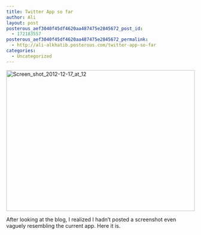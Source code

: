 ```yaml
---
title: Twitter App so far
author: Ali
layout: post
posterous_aef3040f45df4620aa487475e2845672_post_id:
  - 172183557
posterous_aef3040f45df4620aa487475e2845672_permalink:
  - http://ali-alkhatib.posterous.com/twitter-app-so-far
categories:
  - Uncategorized
---
```

<div class='p_embed p_image_embed'>
  <a href="http://ali-alkhatib.com/blog/wp-content/uploads/2012/12/Screen_Shot_2012-12-17_at_12.2.png.scaled.1000.jpg"><img width="100%" alt="Screen_shot_2012-12-17_at_12" height="377" src="http://ali-alkhatib.com/blog/wp-content/uploads/2012/12/Screen_Shot_2012-12-17_at_12.2.png.scaled.1000-300x226.jpg" /></a>
</div>

After looking at the blog, I realized I hadn&#8217;t posted a screenshot even vaguely resembling the current app. Here it is.
